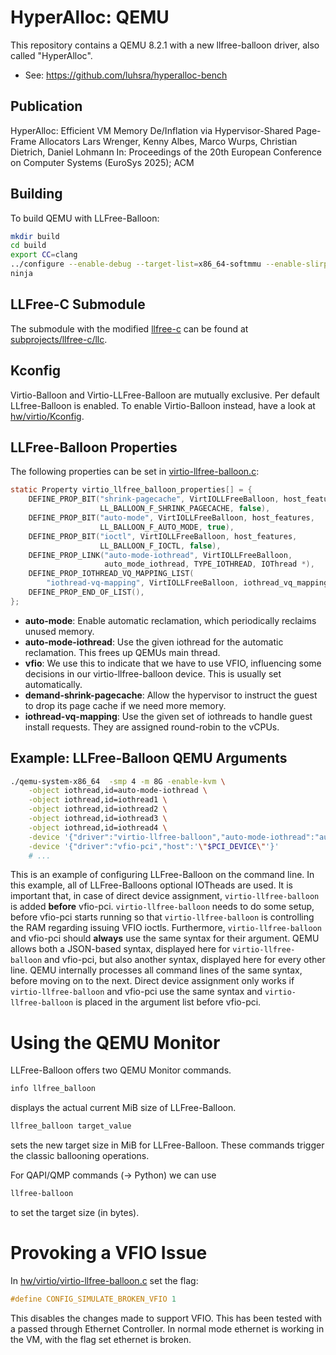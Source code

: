 # HyperAlloc: QEMU

This repository contains a QEMU 8.2.1 with a new llfree-balloon driver, also called "HyperAlloc".

- See: https://github.com/luhsra/hyperalloc-bench

## Publication

HyperAlloc: Efficient VM Memory De/Inflation via Hypervisor-Shared Page-Frame Allocators Lars Wrenger, Kenny Albes, Marco Wurps, Christian Dietrich, Daniel Lohmann In: Proceedings of the 20th European Conference on Computer Systems (EuroSys 2025); ACM

## Building

To build QEMU with LLFree-Balloon:
```sh
mkdir build
cd build
export CC=clang
../configure --enable-debug --target-list=x86_64-softmmu --enable-slirp --enable-llfree --enable-trace-backends=simple
ninja
```

## LLFree-C Submodule

The submodule with the modified [llfree-c](https://github.com/luhsra/llfree-c) can be found at [subprojects/llfree-c/llc](subprojects/llfree-c/llc).

## Kconfig

Virtio-Balloon and Virtio-LLFree-Balloon are mutually exclusive.
Per default LLfree-Balloon is enabled. To enable Virtio-Balloon instead,
have a look at [hw/virtio/Kconfig](hw/virtio/Kconfig).

## LLFree-Balloon Properties

The following properties can be set in [virtio-llfree-balloon.c](hw/virtio/virtio-llfree-balloon.c):

```c
static Property virtio_llfree_balloon_properties[] = {
    DEFINE_PROP_BIT("shrink-pagecache", VirtIOLLFreeBalloon, host_features,
                    LL_BALLOON_F_SHRINK_PAGECACHE, false),
    DEFINE_PROP_BIT("auto-mode", VirtIOLLFreeBalloon, host_features,
                    LL_BALLOON_F_AUTO_MODE, true),
    DEFINE_PROP_BIT("ioctl", VirtIOLLFreeBalloon, host_features,
                    LL_BALLOON_F_IOCTL, false),
    DEFINE_PROP_LINK("auto-mode-iothread", VirtIOLLFreeBalloon,
                     auto_mode_iothread, TYPE_IOTHREAD, IOThread *),
    DEFINE_PROP_IOTHREAD_VQ_MAPPING_LIST(
        "iothread-vq-mapping", VirtIOLLFreeBalloon, iothread_vq_mapping_list),
    DEFINE_PROP_END_OF_LIST(),
};
```

- **auto-mode**: Enable automatic reclamation, which periodically reclaims unused memory.
- **auto-mode-iothread**: Use the given iothread for the automatic reclamation. This frees up QEMUs main thread.
- **vfio**: We use this to indicate that we have to use VFIO, influencing some decisions in our virtio-llfree-balloon device. This is usually set automatically.
- **demand-shrink-pagecache**: Allow the hypervisor to instruct the guest to drop its page cache if we need more memory.
- **iothread-vq-mapping**: Use the given set of iothreads to handle guest install requests. They are assigned round-robin to the vCPUs.

## Example: LLFree-Balloon QEMU Arguments

```sh
./qemu-system-x86_64  -smp 4 -m 8G -enable-kvm \
    -object iothread,id=auto-mode-iothread \
    -object iothread,id=iothread1 \
    -object iothread,id=iothread2 \
    -object iothread,id=iothread3 \
    -object iothread,id=iothread4 \
    -device '{"driver":"virtio-llfree-balloon","auto-mode-iothread":"auto-mode-iothread","auto-mode":true,"iothread-vq-mapping":[{"iothread":"iothread1"},{"iothread":"iothread2"},{"iothread":"iothread3"},{"iothread":"iothread4"}]}' \
	-device '{"driver":"vfio-pci","host":'\"$PCI_DEVICE\"'}'
  	# ...
```

This is an example of configuring LLFree-Balloon on the command line.
In this example, all of LLFree-Balloons optional IOTheads are used.
It is important that, in case of direct device assignment, `virtio-llfree-balloon` is added **before** vfio-pci.
`virtio-llfree-balloon` needs to do some setup, before vfio-pci starts running so that `virtio-llfree-balloon` is controlling the RAM regarding issuing VFIO ioctls.
Furthermore, `virtio-llfree-balloon` and vfio-pci should **always** use the same syntax for their argument.
QEMU allows both a JSON-based syntax, displayed here for `virtio-llfree-balloon` and vfio-pci, but also another syntax, displayed here for every other line.
QEMU internally processes all command lines of the same syntax, before moving on to the next.
Direct device assignment only works if `virtio-llfree-balloon` and vfio-pci use the same syntax and `virtio-llfree-balloon` is placed in the argument list before vfio-pci.


# Using the QEMU Monitor

LLFree-Balloon offers two QEMU Monitor commands.
```sh
info llfree_balloon
```
displays the actual current MiB size of LLFree-Balloon.

```sh
llfree_balloon target_value
```
sets the new target size in MiB for LLFree-Balloon.
These commands trigger the classic ballooning operations.

For QAPI/QMP commands (-> Python) we can use
```sh
llfree-balloon
```
to set the target size (in bytes).

# Provoking a VFIO Issue

In [hw/virtio/virtio-llfree-balloon.c](hw/virtio/virtio-llfree-balloon.c) set the flag:

```c
#define CONFIG_SIMULATE_BROKEN_VFIO 1
```
This disables the changes made to support VFIO.
This has been tested with a passed through Ethernet Controller.
In normal mode ethernet is working in the VM, with the flag set ethernet is broken.
